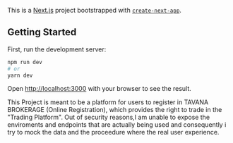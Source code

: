 This is a [Next.js](https://nextjs.org/) project bootstrapped with [`create-next-app`](https://github.com/vercel/next.js/tree/canary/packages/create-next-app).

## Getting Started

First, run the development server:

```bash
npm run dev
# or
yarn dev
```

Open [http://localhost:3000](http://localhost:3000) with your browser to see the result.

This Project is meant to be a platform for users to register in TAVANA BROKERAGE (Online Registration), which provides the right to trade in the "Trading Platform".
Out of security reasons,I am unable to expose the enviroments and endpoints that are actually being used and consequently i try to mock the data and the proceedure where the real user experience. 


